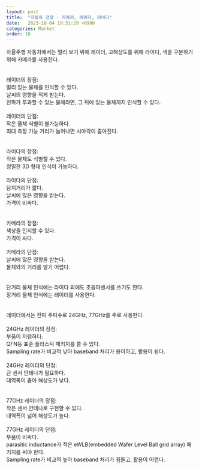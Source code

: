 ```yaml
---
layout: post
title:  "자동차 전장 - 카메라, 레이더, 라이다"
date:   2023-10-04 19:31:29 +0900
categories: Market
order: 10
---
```


자율주행 자동차에서는 멀리 보기 위해 레이더, 고해상도를 위해 라이다, 색을 구분하기 위해 카메라를 사용한다.<br>
<br>
<br>
레이더의 장점:<br>
멀리 있는 물체를 인식할 수 있다.<br>
날씨의 영향을 적게 받는다.<br>
전파가 투과할 수 있는 물체라면, 그 뒤에 있는 물체까지 인식할 수 있다.<br>
<br>
레이더의 단점:<br>
작은 물체 식별이 불가능하다.<br>
최대 측정 가능 거리가 늘어나면 시야각이 좁아진다.<br>
<br>
<br>
라이다의 장점:<br>
작은 물체도 식별할 수 있다.<br>
정밀한 3D 형태 인식이 가능하다.<br>
<br>
라이다의 단점:<br>
탐지거리가 짧다.<br>
날씨에 많은 영향을 받는다.<br>
가격이 비싸다.<br>
<br>
<br>
카메라의 장점:<br>
색상을 인지할 수 있다.<br>
가격이 싸다.<br>
<br>
카메라의 단점:<br>
날씨에 많은 영향을 받는다.<br>
물체와의 거리를 알기 어렵다.<br>
<br>
<br>
단거리 물체 인식에는 라이다 외에도 초음파센서를 쓰기도 한다.<br>
장거리 물체 인식에는 레이더를 사용한다.<br>
<br>
<br>
레이더에서는 전파 주파수로 24GHz, 77GHz를 주로 사용한다.<br>
<br>
24GHz 레이더의 장점:<br>
부품이 저렴하다.<br>
QFN등 표준 플라스틱 패키지를 쓸 수 있다.<br>
Sampling rate가 비교적 낮아 baseband 처리가 용이하고, 활용이 쉽다.<br>
<br>
24GHz 레이더의 단점:<br>
큰 센서 안테나가 필요하다.<br>
대역폭이 좁아 해상도가 낮다.<br>
<br>
<br>
77GHz 레이더의 장점:<br>
작은 센서 안테나로 구현할 수 있다.<br>
대역폭이 넓어 해상도가 높다.<br>
<br>
77GHz 레이더의 단점:<br>
부품이 비싸다.<br>
parasitic inductance가 적은 eWLB(embedded Wafer Level Ball grid array) 패키지를 써야 한다.<br>
Sampling rate가 비교적 높아 baseband 처리가 힘들고, 활용이 어렵다.<br>